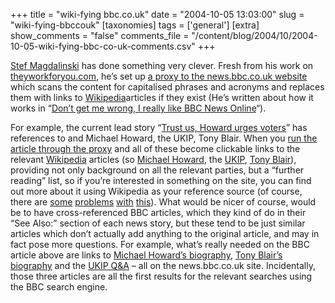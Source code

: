 +++
title = "wiki-fying bbc.co.uk"
date = "2004-10-05 13:03:00"
slug = "wiki-fying-bbccouk"
[taxonomies]
tags = ['general']
[extra]
show_comments = "false"
comments_file = "/content/blog/2004/10/2004-10-05-wiki-fying-bbc-co-uk-comments.csv"
+++

[Stef Magdalinski](http://www.whitelabel.org/) has done something very clever. Fresh from his work on [theyworkforyou.com](http://www.theyworkyou.com/), he’s set up [a proxy to the news.bbc.co.uk website](http://www.whitelabel.org/wp/wikiproxy.php) which scans the content for capitalised phrases and acronyms and replaces them with links to [Wikipedia](http://en.wikipedia.org/wiki/Main_Page)articles if they exist (He’s written about how it works in “[Don’t get me wrong, I really like BBC News Online](http://www.whitelabel.org/archives/002248.html#002248)“).

For example, the current lead story “[Trust us, Howard urges voters](http://news.bbc.co.uk/1/hi/uk_politics/3714812.stm)” has references to and Michael Howard, the UKIP, Tony Blair. When you [run the article through the proxy](http://www.whitelabel.org/wp/wikiproxy.php?url=http://news.bbc.co.uk/1/hi/uk_politics/3714812.stm) and all of these become clickable links to the relevant [Wikipedia](http://en.wikipedia.org/wiki/Main_Page) articles (so [Michael Howard](http://en.wikipedia.org/wiki/Michael_Howard), the [UKIP](http://en.wikipedia.org/wiki/UKIP), [Tony Blair](http://en.wikipedia.org/wiki/Tony_Blair)), providing not only background on all the relevant parties, but a “further reading” list, so if you’re interested in something on the site, you can find out more about it using Wikipedia as your reference source (of course, there are [some](http://www.syracuse.com/news/poststandard/index.ssf?/base/news-0/1093338972139211.xml) [problems](http://joi.ito.com/archives/2004/08/29/wikipedia_attacked_by_ignorant_reporter.html) [with](http://xurble.org/blog/article/38/the-wikipedia-backlash-backlash) [this](http://www.corante.com/many/archives/2004/08/29/wikipedia_reputation_and_the_wemedia_project.php)). What would be nicer of course, would be to have cross-referenced BBC articles, which they kind of do in their “See Also:” section of each news story, but these tend to be just similar articles which don’t actually add anything to the original article, and may in fact pose more questions. For example, what’s really needed on the BBC article above are links to [Michael Howard’s biography](http://news.bbc.co.uk/1/hi/uk_politics/2082655.stm), [Tony Blair’s biography](http://news.bbc.co.uk/1/hi/uk_politics/2164337.stm) and the [UKIP Q&amp;A](http://news.bbc.co.uk/1/hi/uk_politics/3804339.stm) – all on the news.bbc.co.uk site. Incidentally, those three articles are all the first results for the relevant searches using the BBC search engine.

